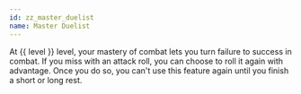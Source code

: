 ```yaml
---
id: zz_master_duelist
name: Master Duelist
---
```

At {{ level }} level, your mastery of combat lets you turn failure to success in combat. If you miss with an attack roll, you can choose to roll it again with advantage. Once you do so, you can't use this feature again until you finish a short or long rest.


